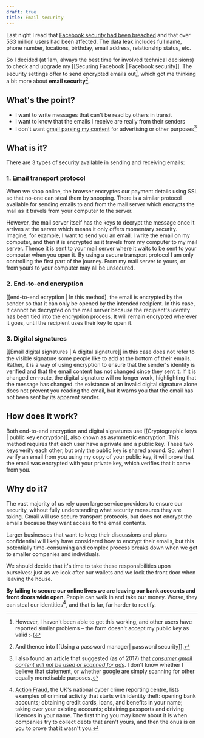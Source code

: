 ```yaml
---
draft: true
title: Email security
---
```


Last night I read that [Facebook security had been breached](https://www.howtogeek.com/722194/everything-you-need-to-know-about-the-facebook-data-breach/) and that over 533 million users had been affected. The data leak includes full name, phone number, locations, birthday, email address, relationship status, etc.


So I decided (at 1am, always the best time for involved technical decisions) to check and upgrade my [[Securing Facebook | Facebook security]]. The security settings offer to send encrypted emails out[^fn-broken], which got me thinking a bit more about **email security**[^fn-passwords].

[^fn-passwords]: And thence into [[Using a password manager| password security]].

[^fn-broken]: However, I haven't been able to get this working, and other users have reported similar problems – the form doesn't accept my public key as valid :-(



## What's the point?
- I want to write messages that can't be read by others in transit
- I want to know that the emails I receive are really from their senders
- I don't want [gmail parsing my content](https://easydns.com/blog/2019/06/03/googles-gmail-scans-parses-analyzes-and-catalogs-your-email/) for advertising or other purposes[^fn-gscan]



[^fn-gscan]: I also found an article that suggested (as of 2017) that [_consumer gmail content will not be used or scanned for ads_](https://www.zdnet.com/article/google-will-stop-scanning-gmail-content-for-ad-targeting/). I don't know whether I believe that statement, or whether google are simply scanning for other equally monetisable purposes.


## What is it?
There are 3 types of security available in sending and receiving emails:



### 1. Email transport protocol
When we shop online, the browser encryptes our payment details using SSL so that no-one can steal them by snooping. There is a similar protocol available for sending emails to and from the mail server which encrypts the mail as it travels from your computer to the server.

However, the mail server itself has the keys to decrypt the message once it arrives at the server which means it only offers momentary security. Imagine, for example, I want to send you an email. I write the email on my computer, and then it is encrypted as it travels from my computer to my mail server. Thence it is sent to your mail server where it waits to be sent to your computer when you open it. By using a secure transport protocol I am only controlling the first part of the journey. From my mail server to yours, or from yours to your computer may all be unsecured.



### 2. End-to-end encryption
[[end-to-end ecryption | In this method], the email is encrypted by the sender so that it can only be opened by the intended recipient. In this case, it cannot be decrypted on the mail server because the recipient's identity has been tied into the encryption process. It will remain encrypted wherever it goes, until the recipient uses their key to open it.



### 3. Digital signatures
[[Email digital signatures | A digital signature]] in this case does not refer to the visible signature some people like to add at the bottom of their emails. Rather, it is a way of using encryption to ensure that the sender's identity is verified and that the email content has not changed since they sent it. If it is changed en-route, the digital signature will no longer work, highlighting that the message has changed. the existance of an invalid digital signature alone does not prevent you reading the email, but it warns you that the email has not been sent by its apparent sender.





## How does it work?
Both end-to-end encryption and digital signatures use [[Cryptographic keys | public key encryption]], also known as asymmetric encryption. This method requires that each user have a private and a public key. These two keys verify each other, but only the public key is shared around. So, when I verify an email from you using my copy of your public key, it will prove that the email was encrypted with your private key, which verifies that it came from you.



## Why do it?

The vast majority of us rely upon large service providers to ensure our security, without fully understanding what security measures they are taking. Gmail will use secure transport protocols, but does not encrypt the emails because they want access to the email contents. 

Larger businesses that want to keep their discussions and plans confidential will likely have considered how to encrypt their emails, but this potentially time-consuming and complex process breaks down when we get to smaller companies and individuals.

We should decide that it's time to take these responsibilities upon ourselves: just as we look after our wallets and we lock the front door when leaving the house. 

**By failing to secure our online lives we are leaving our bank accounts and front doors wide open**. People can walk in and take our money. Worse, they can steal our identities[^fn-idtheft], and that is far, far harder to rectify.

[^fn-idtheft]: [Action Fraud](https://www.actionfraud.police.uk/a-z-of-fraud/identity-fraud-and-identity-theft), the UK's national cyber crime reporting centre, lists examples of criminal activity that starts with identity theft: opening bank accounts; obtaining credit cards, loans, and benefits in your name; taking over your existing accounts; obtaining passports and driving licences in your name. The first thing you may know about it is when companies try to collect debts that aren't yours, and then the onus is on you to prove that it wasn't you.



